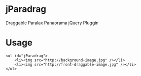 jParadrag
=========

Draggable Paralax Panaorama jQuery Pluggin

# Usage
	<ul id="jParadrag">
		<li><img src="http://background-image.jpg" /></li>
		<li><img src="http://front-draggable-image.jpg" /></li>
	</ul>